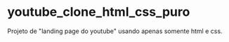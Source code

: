 # youtube_clone_html_css_puro
Projeto de "landing page do youtube" usando apenas somente html e css.
